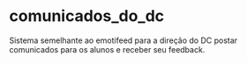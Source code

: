 comunicados_do_dc
=================

Sistema semelhante ao emotifeed para a direção do DC postar comunicados para os alunos e receber seu feedback.
